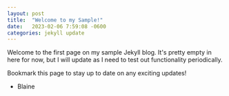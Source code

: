 ```yaml
---
layout: post
title:  "Welcome to my Sample!"
date:   2023-02-06 7:59:08 -0600
categories: jekyll update
---
```


Welcome to the first page on my sample Jekyll blog. It's pretty empty in here for now, but I will update as I need to test out functionality periodically.

Bookmark this page to stay up to date on any exciting updates!

- Blaine

[jekyll-sample]: https://github.com/bhar2254/Jekyll-Sample
